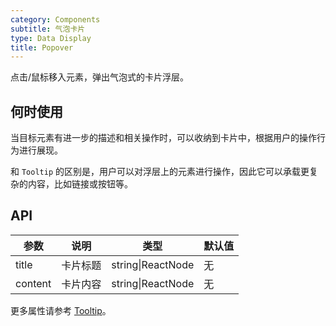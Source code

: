 ```yaml
---
category: Components
subtitle: 气泡卡片
type: Data Display
title: Popover
---
```


点击/鼠标移入元素，弹出气泡式的卡片浮层。

## 何时使用

当目标元素有进一步的描述和相关操作时，可以收纳到卡片中，根据用户的操作行为进行展现。

和 `Tooltip` 的区别是，用户可以对浮层上的元素进行操作，因此它可以承载更复杂的内容，比如链接或按钮等。

## API

| 参数      | 说明                                     | 类型          | 默认值 |
|-----------|------------------------------------------|---------------|--------|
| title     | 卡片标题                                 | string\|ReactNode | 无     |
| content   | 卡片内容                            | string\|ReactNode | 无     |

更多属性请参考 [Tooltip](/components/tooltip-cn/#API)。
